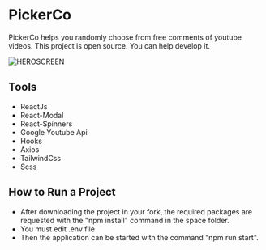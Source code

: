 # PickerCo
 PickerCo helps you randomly choose from free comments of youtube videos. This project is open source. You can help develop it.
 
 ![HEROSCREEN](https://cdn.discordapp.com/attachments/341583683162996748/859851540580139048/screen.png)
 
 ## Tools
 * ReactJs
 * React-Modal
 * React-Spinners
 * Google Youtube Api
 * Hooks
 * Axios
 * TailwindCss
 * Scss

## How to Run a Project

- After downloading the project in your fork, the required packages are requested with the "npm install" command in the space folder.
- You must edit .env file
- Then the application can be started with the command "npm run start".
